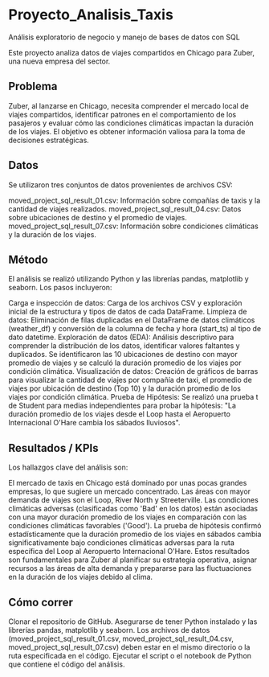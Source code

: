 # Proyecto_Analisis_Taxis
Análisis exploratorio de negocio y manejo de bases de datos con SQL

Este proyecto analiza datos de viajes compartidos en Chicago para Zuber, una nueva empresa del sector.

## Problema
Zuber, al lanzarse en Chicago, necesita comprender el mercado local de viajes compartidos, identificar patrones en el comportamiento de los pasajeros y evaluar cómo las condiciones climáticas impactan la duración de los viajes. El objetivo es obtener información valiosa para la toma de decisiones estratégicas.

## Datos
Se utilizaron tres conjuntos de datos provenientes de archivos CSV:

moved_project_sql_result_01.csv: Información sobre compañías de taxis y la cantidad de viajes realizados.
moved_project_sql_result_04.csv: Datos sobre ubicaciones de destino y el promedio de viajes.
moved_project_sql_result_07.csv: Información sobre condiciones climáticas y la duración de los viajes.

## Método
El análisis se realizó utilizando Python y las librerías pandas, matplotlib y seaborn. Los pasos incluyeron:

Carga e inspección de datos: Carga de los archivos CSV y exploración inicial de la estructura y tipos de datos de cada DataFrame.
Limpieza de datos: Eliminación de filas duplicadas en el DataFrame de datos climáticos (weather_df) y conversión de la columna de fecha y hora (start_ts) al tipo de dato datetime.
Exploración de datos (EDA): Análisis descriptivo para comprender la distribución de los datos, identificar valores faltantes y duplicados. Se identificaron las 10 ubicaciones de destino con mayor promedio de viajes y se calculó la duración promedio de los viajes por condición climática.
Visualización de datos: Creación de gráficos de barras para visualizar la cantidad de viajes por compañía de taxi, el promedio de viajes por ubicación de destino (Top 10) y la duración promedio de los viajes por condición climática.
Prueba de Hipótesis: Se realizó una prueba t de Student para medias independientes para probar la hipótesis: "La duración promedio de los viajes desde el Loop hasta el Aeropuerto Internacional O'Hare cambia los sábados lluviosos".

## Resultados / KPIs
Los hallazgos clave del análisis son:

El mercado de taxis en Chicago está dominado por unas pocas grandes empresas, lo que sugiere un mercado concentrado.
Las áreas con mayor demanda de viajes son el Loop, River North y Streeterville.
Las condiciones climáticas adversas (clasificadas como 'Bad' en los datos) están asociadas con una mayor duración promedio de los viajes en comparación con las condiciones climáticas favorables ('Good').
La prueba de hipótesis confirmó estadísticamente que la duración promedio de los viajes en sábados cambia significativamente bajo condiciones climáticas adversas para la ruta específica del Loop al Aeropuerto Internacional O'Hare.
Estos resultados son fundamentales para Zuber al planificar su estrategia operativa, asignar recursos a las áreas de alta demanda y prepararse para las fluctuaciones en la duración de los viajes debido al clima.

## Cómo correr
Clonar el repositorio de GitHub.
Asegurarse de tener Python instalado y las librerías pandas, matplotlib y seaborn.
Los archivos de datos (moved_project_sql_result_01.csv, moved_project_sql_result_04.csv, moved_project_sql_result_07.csv) deben estar en el mismo directorio o la ruta especificada en el código.
Ejecutar el script o el notebook de Python que contiene el código del análisis.
